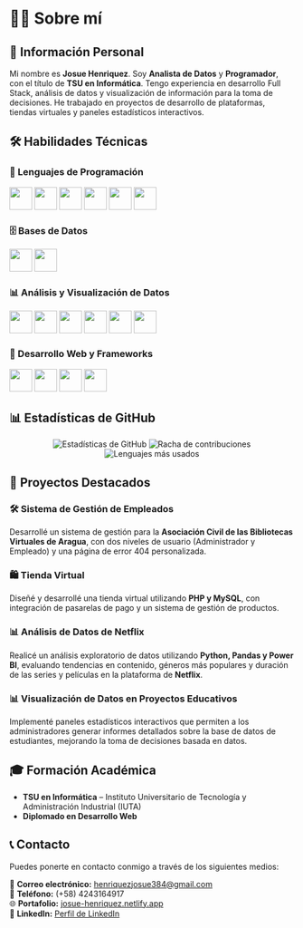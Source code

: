 # 👨‍💻 Sobre mí  

## 📍 Información Personal  

Mi nombre es **Josue Henriquez**. Soy **Analista de Datos** y **Programador**, con el título de **TSU en Informática**. Tengo experiencia en desarrollo Full Stack, análisis de datos y visualización de información para la toma de decisiones. He trabajado en proyectos de desarrollo de plataformas, tiendas virtuales y paneles estadísticos interactivos.  

## 🛠️ Habilidades Técnicas  

### 📌 Lenguajes de Programación  
<p align="left">
  <img src="https://cdn.jsdelivr.net/gh/devicons/devicon/icons/python/python-original.svg" width="40"/>
  <img src="https://cdn.jsdelivr.net/gh/devicons/devicon/icons/php/php-original.svg" width="40"/>
  <img src="https://cdn.jsdelivr.net/gh/devicons/devicon/icons/javascript/javascript-original.svg" width="40"/>
  <img src="https://cdn.jsdelivr.net/gh/devicons/devicon/icons/html5/html5-original.svg" width="40"/>
  <img src="https://cdn.jsdelivr.net/gh/devicons/devicon/icons/css3/css3-original.svg" width="40"/>
  <img src="https://cdn.jsdelivr.net/gh/devicons/devicon/icons/mysql/mysql-original.svg" width="40"/>
</p>

### 🗄️ Bases de Datos  
<p align="left">
  <img src="https://cdn.jsdelivr.net/gh/devicons/devicon/icons/mysql/mysql-original.svg" width="40"/>
  <img src="https://cdn.jsdelivr.net/gh/devicons/devicon/icons/postgresql/postgresql-original.svg" width="40"/>
</p>

### 📊 Análisis y Visualización de Datos  
<p align="left">
  <img src="https://upload.wikimedia.org/wikipedia/commons/thumb/7/73/Microsoft_Excel_2013-2019_logo.svg/2048px-Microsoft_Excel_2013-2019_logo.svg.png" width="40"/>
  <img src="https://upload.wikimedia.org/wikipedia/commons/4/4b/Tableau_Logo.png" width="40"/>
  <img src="https://www.vectorlogo.zone/logos/microsoft_powerbi/microsoft_powerbi-icon.svg" width="40"/>
  <img src="https://cdn.jsdelivr.net/gh/devicons/devicon/icons/jupyter/jupyter-original.svg" width="40"/>
  <img src="https://cdn.jsdelivr.net/gh/devicons/devicon/icons/pandas/pandas-original.svg" width="40"/>
  <img src="https://cdn.jsdelivr.net/gh/devicons/devicon/icons/numpy/numpy-original.svg" width="40"/>
</p>

### 🎨 Desarrollo Web y Frameworks  
<p align="left">
  <img src="https://cdn.jsdelivr.net/gh/devicons/devicon/icons/bootstrap/bootstrap-original.svg" width="40"/>
  <img src="https://upload.wikimedia.org/wikipedia/commons/d/d5/Tailwind_CSS_Logo.svg" width="40"/>
  <img src="https://cdn.jsdelivr.net/gh/devicons/devicon/icons/wordpress/wordpress-original.svg" width="40"/>
  <img src="https://cdn.jsdelivr.net/gh/devicons/devicon/icons/git/git-original.svg" width="40"/>
</p>

## 📊 Estadísticas de GitHub

<p align="center">
  <img src="https://github-readme-stats.vercel.app/api?username=JosueHenriquez&show_icons=true&theme=radical" alt="Estadísticas de GitHub">
  <img src="https://github-readme-streak-stats.herokuapp.com/?user=JosueHenriquez&theme=radical" alt="Racha de contribuciones">
  <img src="https://github-readme-stats.vercel.app/api/top-langs/?username=JosueHenriquez&layout=compact&theme=radical" alt="Lenguajes más usados">
</p>

## 📌 Proyectos Destacados  

### 🛠️ Sistema de Gestión de Empleados  
Desarrollé un sistema de gestión para la **Asociación Civil de las Bibliotecas Virtuales de Aragua**, con dos niveles de usuario (Administrador y Empleado) y una página de error 404 personalizada.  

### 🛍️ Tienda Virtual  
Diseñé y desarrollé una tienda virtual utilizando **PHP y MySQL**, con integración de pasarelas de pago y un sistema de gestión de productos.  

### 📊 Análisis de Datos de Netflix  
Realicé un análisis exploratorio de datos utilizando **Python, Pandas y Power BI**, evaluando tendencias en contenido, géneros más populares y duración de las series y películas en la plataforma de **Netflix**.  

### 📊 Visualización de Datos en Proyectos Educativos  
Implementé paneles estadísticos interactivos que permiten a los administradores generar informes detallados sobre la base de datos de estudiantes, mejorando la toma de decisiones basada en datos.  

## 🎓 Formación Académica  

- **TSU en Informática** – Instituto Universitario de Tecnología y Administración Industrial (IUTA)  
- **Diplomado en Desarrollo Web**  

## 📞 Contacto  

Puedes ponerte en contacto conmigo a través de los siguientes medios:  

📧 **Correo electrónico:** henriquezjosue384@gmail.com  
📱 **Teléfono:** (+58) 4243164917  
🌐 **Portafolio:** [josue-henriquez.netlify.app](https://josue-henriquez.netlify.app/)  
🔗 **LinkedIn:** [Perfil de LinkedIn](https://www.linkedin.com/in/josue-henriquez-rodriguez-8665111b6)  
